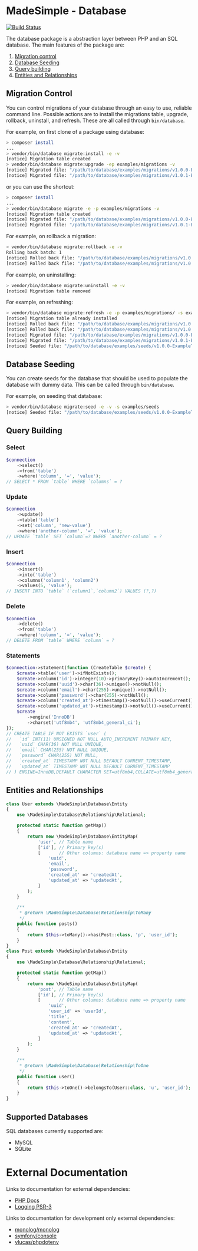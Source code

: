 # MadeSimple - Database
[![Build Status](https://travis-ci.org/pdscopes/database.svg?branch=master)](https://travis-ci.org/pdscopes/database)

The database package is a abstraction layer between PHP and an SQL database.
The main features of the package are:

1. [Migration control](#migration-control)
2. [Database Seeding](#database-seeding)
3. [Query building](#query-building)
4. [Entities and Relationships](#entities-and-relationships)

## Migration Control
You can control migrations of your database through an easy to use, reliable
command line. Possible actions are to install the migrations table, upgrade,
rollback, uninstall, and refresh. These are all called through `bin/database`.

For example, on first clone of a package using database:
```bash
> composer install
...
> vendor/bin/database migrate:install -e -v
[notice] Migration table created
> vendor/bin/database migrate:upgrade -ep examples/migrations -v
[notice] Migrated file: "/path/to/database/examples/migrations/v1.0.0-ExampleInitial.php"
[notice] Migrated file: "/path/to/database/examples/migrations/v1.0.1-ExampleComment.php"
```
or you can use the shortcut:
```bash
> composer install
...
> vendor/bin/database migrate -e -p examples/migrations -v
[notice] Migration table created
[notice] Migrated file: "/path/to/database/examples/migrations/v1.0.0-ExampleInitial.php"
[notice] Migrated file: "/path/to/database/examples/migrations/v1.0.1-ExampleComment.php"
```


For example, on rollback a migration:
```bash
> vendor/bin/database migrate:rollback -e -v
Rolling back batch: 1
[notice] Rolled back file: "/path/to/database/examples/migrations/v1.0.1-ExampleComment.php"
[notice] Rolled back file: "/path/to/database/examples/migrations/v1.0.0-ExampleInitial.php"
```

For example, on uninstalling:
```bash
> vendor/bin/database migrate:uninstall -e -v
[notice] Migration table removed
```

For example, on refreshing:
```bash
> vendor/bin/database migrate:refresh -e -p examples/migrations/ -s examples/seeds/ -v
[notice] Migration table already installed
[notice] Rolled back file: "/path/to/database/examples/migrations/v1.0.1-ExampleComment.php"
[notice] Rolled back file: "/path/to/database/examples/migrations/v1.0.0-ExampleInitial.php"
[notice] Migrated file: "/path/to/database/examples/migrations/v1.0.0-ExampleInitial.php"
[notice] Migrated file: "/path/to/database/examples/migrations/v1.0.1-ExampleComment.php"
[notice] Seeded file: "/path/to/database/examples/seeds/v1.0.0-ExampleTableSeeder.php"
```

## Database Seeding
You can create seeds for the database that should be used to populate the
database with dummy data. This can be called through `bin/database`.

For example, on seeding that database:
```bash
> vendor/bin/database migrate:seed -e -v -s examples/seeds
[notice] Seeded file: "/path/to/database/examples/seeds/v1.0.0-ExampleTableSeeder.php"
```

## Query Building
### Select
```php
$connection
    ->select()
    ->from('table')
    ->where('column', '=', 'value');
// SELECT * FROM `table` WHERE `columns` = ?
```

### Update
```php
$connection
    ->update()
    ->table('table')
    ->set('column', 'new-value')
    ->where('another-column', '=', 'value');
// UPDATE `table` SET `column`=? WHERE `another-column` = ?
```

### Insert
```php
$connection
    ->insert()
    ->into('table')
    ->columns('column1', 'column2')
    ->values(5, 'value');
// INSERT INTO `table` (`column1`,`column2`) VALUES (?,?)
```

### Delete
```php
$connection
    ->delete()
    ->from('table')
    ->where('column', '=', 'value');
// DELETE FROM `table` WHERE `column` = ?
```

### Statements
```php
$connection->statement(function (CreateTable $create) {
    $create->table('user')->ifNotExists();
    $create->column('id')->integer(10)->primaryKey()->autoIncrement();
    $create->column('uuid')->char(36)->unique()->notNull();
    $create->column('email')->char(255)->unique()->notNull();
    $create->column('password')->char(255)->notNull();
    $create->column('created_at')->timestamp()->notNull()->useCurrent();
    $create->column('updated_at')->timestamp()->notNull()->useCurrent();
    $create
        ->engine('InnoDB')
        ->charset('utf8mb4', 'utf8mb4_general_ci');
});
// CREATE TABLE IF NOT EXISTS `user` (
//   `id` INT(11) UNSIGNED NOT NULL AUTO_INCREMENT PRIMARY KEY,
//   `uuid` CHAR(36) NOT NULL UNIQUE,
//   `email` CHAR(255) NOT NULL UNIQUE,
//   `password` CHAR(255) NOT NULL,
//   `created_at` TIMESTAMP NOT NULL DEFAULT CURRENT_TIMESTAMP,
//   `updated_at` TIMESTAMP NOT NULL DEFAULT CURRENT_TIMESTAMP
// ) ENGINE=InnoDB,DEFAULT CHARACTER SET=utf8mb4,COLLATE=utf8mb4_general_ci
```

## Entities and Relationships
```php
class User extends \MadeSimple\Database\Entity
{
    use \MadeSimple\Database\Relationship\Relational;

    protected static function getMap()
    {
        return new \MadeSimple\Database\EntityMap(
            'user', // Table name
            ['id'], // Primary key(s)
            [       // Other columns: database name => property name
                'uuid',
                'email',
                'password',
                'created_at' => 'createdAt',
                'updated_at' => 'updatedAt',
            ]
        );
    }

    /**
     * @return \MadeSimple\Database\Relationship\ToMany
     */
    public function posts()
    {
        return $this->toMany()->has(Post::class, 'p', 'user_id');
    }
}
class Post extends \MadeSimple\Database\Entity
{
    use \MadeSimple\Database\Relationship\Relational;

    protected static function getMap()
    {
        return new \MadeSimple\Database\EntityMap(
            'post', // Table name
            ['id'], // Primary key(s)
            [       // Other columns: database name => property name
                'uuid',
                'user_id' => 'userId',
                'title',
                'content',
                'created_at' => 'createdAt',
                'updated_at' => 'updatedAt',
            ]
        );
    }

    /**
     * @return \MadeSimple\Database\Relationship\ToOne
     */
    public function user()
    {
        return $this->toOne()->belongsTo(User::class, 'u', 'user_id');
    }
}
```

## Supported Databases
SQL databases currently supported are:

* MySQL
* SQLite


# External Documentation
Links to documentation for external dependencies:
* [PHP Docs](http://php.net/)
* [Logging PSR-3](http://www.php-fig.org/psr/psr-3/)

Links to documentation for development only external dependencies:
* [monolog/monolog](https://github.com/Seldaek/monolog)
* [symfony/console](http://symfony.com/doc/current/components/console.html)
* [vlucas/phpdotenv](https://github.com/vlucas/phpdotenv)
